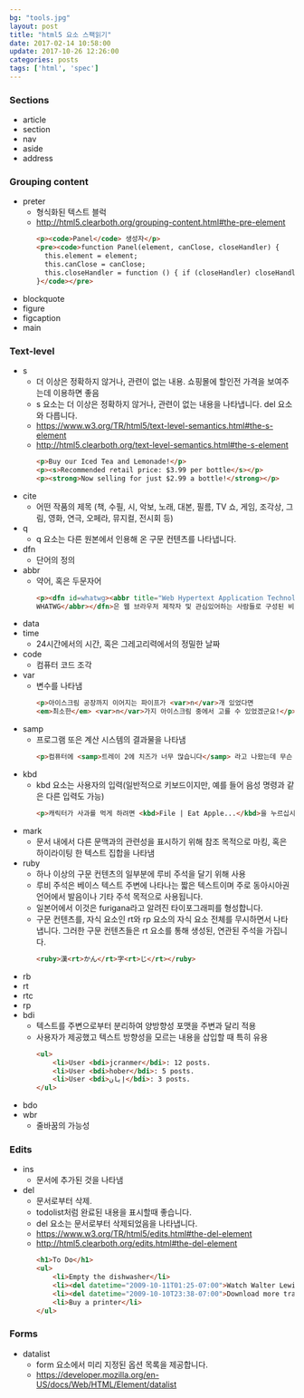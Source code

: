 ```yaml
---
bg: "tools.jpg"
layout: post
title: "html5 요소 스팩읽기"
date: 2017-02-14 10:58:00
update: 2017-10-26 12:26:00
categories: posts
tags: ['html', 'spec']
---
```


### Sections
- article
- section
- nav
- aside
- address

### Grouping content
- preter
    - 형식화된 텍스트 블럭
    - http://html5.clearboth.org/grouping-content.html#the-pre-element
        ```html
        <p><code>Panel</code> 생성자</p>
        <pre><code>function Panel(element, canClose, closeHandler) {
          this.element = element;
          this.canClose = canClose;
          this.closeHandler = function () { if (closeHandler) closeHandler() };
        }</code></pre>
        ```
- blockquote
- figure
- figcaption
- main

### Text-level
- s
    - 더 이상은 정확하지 않거나, 관련이 없는 내용. 쇼핑몰에 할인전 가격을 보여주는데 이용하면 좋음
    - s 요소는 더 이상은 정확하지 않거나, 관련이 없는 내용을 나타냅니다. del 요소와 다릅니다.
    - https://www.w3.org/TR/html5/text-level-semantics.html#the-s-element
    - http://html5.clearboth.org/text-level-semantics.html#the-s-element
        ```html
        <p>Buy our Iced Tea and Lemonade!</p>
        <p><s>Recommended retail price: $3.99 per bottle</s></p>
        <p><strong>Now selling for just $2.99 a bottle!</strong></p>
        ```
- cite
    - 어떤 작품의 제목 (책, 수필, 시, 악보, 노래, 대본, 필름, TV 쇼, 게임, 조각상, 그림, 영화, 연극, 오페라, 뮤지컬, 전시회 등)
- q
    - q 요소는 다른 원본에서 인용해 온 구문 컨텐츠를 나타냅니다.
- dfn
    - 단어의 정의
- abbr
    - 약어, 혹은 두문자어
        ```html
        <p><dfn id=whatwg><abbr title="Web Hypertext Application Technology Working Group">
        WHATWG</abbr></dfn>은 웹 브라우저 제작자 및 관심있어하는 사람들로 구성된 비공식 협력단체입니다. WHATWG는 웹용 애플리케이션을 만들고 배포하는 사람들을 도울 수 있도록 새 기술을 개발하길 원합니다.</p>
        ```
- data
- time
    - 24시간에서의 시간, 혹은 그레고리력에서의 정밀한 날짜
- code
    - 컴퓨터 코드 조각
- var
    - 변수를 나타냄
        ```html
        <p>아이스크림 공장까지 이어지는 파이프가 <var>n</var>개 있었다면
        <em>최소한</em> <var>n</var>가지 아이스크림 중에서 고를 수 있었겠군요!</p>
        ```
- samp
    - 프로그램 또은 계산 시스템의 결과물을 나타냄
        ```html
        <p>컴퓨터에 <samp>트레이 2에 치즈가 너무 많습니다</samp> 라고 나왔는데 무슨 뜻인지 모르겠습니다.</p>
        ```
- kbd
    - kbd 요소는 사용자의 입력(일반적으로 키보드이지만, 예를 들어 음성 명령과 같은 다른 입력도 가능)
        ```html
        <p>캐릭터가 사과를 먹게 하려면 <kbd>File | Eat Apple...</kbd>을 누르십시오.</p>
        ```
- mark
    - 문서 내에서 다른 문맥과의 관련성을 표시하기 위해 참조 목적으로 마킹, 혹은 하이라이팅 한 텍스트 집합을 나타냄
- ruby
    - 하나 이상의 구문 컨텐츠의 일부분에 루비 주석을 달기 위해 사용
    - 루비 주석은 베이스 텍스트 주변에 나타나는 짧은 텍스트이며 주로 동아시아권 언어에서 발음이나 기타 주석 목적으로 사용됩니다.
    - 일본어에서 이것은 furigana라고 알려진 타이포그래피를 형성합니다.
    - 구문 컨텐츠를, 자식 요소인 rt와 rp 요소의 자식 요소 전체를 무시하면서 나타냅니다. 그러한 구문 컨텐츠들은 rt 요소를 통해 생성된, 연관된 주석을 가집니다.
        ```html
        <ruby>漢<rt>かん</rt>字<rt>じ</rt></ruby>
        ```
- rb
- rt
- rtc
- rp
- bdi
    - 텍스트를 주변으로부터 분리하여 양방향성 포맷을 주변과 달리 적용
    - 사용자가 제공했고 텍스트 방향성을 모르는 내용을 삽입할 때 특히 유용
        ```html
        <ul>
            <li>User <bdi>jcranmer</bdi>: 12 posts.
            <li>User <bdi>hober</bdi>: 5 posts.
            <li>User <bdi>إيان</bdi>: 3 posts.
        </ul>
        ```
- bdo
- wbr
    - 줄바꿈의 가능성

### Edits
- ins
    - 문서에 추가된 것을 나타냄
- del
    - 문서로부터 삭제.
    - todolist처럼 완료된 내용을 표시할때 좋습니다.
    - del 요소는 문서로부터 삭제되었음을 나타냅니다.
    - https://www.w3.org/TR/html5/edits.html#the-del-element
    - http://html5.clearboth.org/edits.html#the-del-element
        ```html
        <h1>To Do</h1>
        <ul>
            <li>Empty the dishwasher</li>
            <li><del datetime="2009-10-11T01:25-07:00">Watch Walter Lewin's lectures</del></li>
            <li><del datetime="2009-10-10T23:38-07:00">Download more tracks</del></li>
            <li>Buy a printer</li>
        </ul>
        ```

### Forms
- datalist
    - form 요소에서 미리 지정된 옵션 목록을 제공합니다.
    - https://developer.mozilla.org/en-US/docs/Web/HTML/Element/datalist
